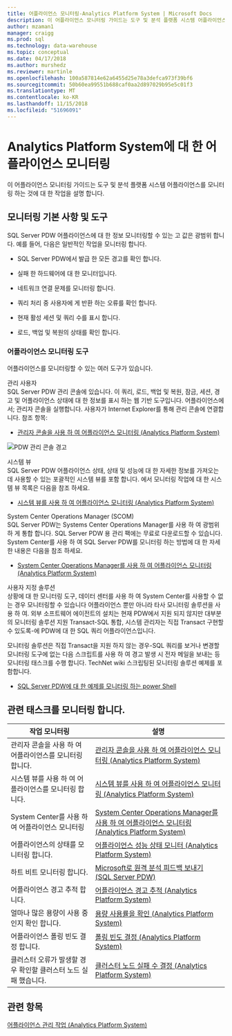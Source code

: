 ```yaml
---
title: 어플라이언스 모니터링-Analytics Platform System | Microsoft Docs
description: 이 어플라이언스 모니터링 가이드는 도구 및 분석 플랫폼 시스템 어플라이언스를 모니터링 하는 것에 대 한 작업을 설명 합니다.
author: mzaman1
manager: craigg
ms.prod: sql
ms.technology: data-warehouse
ms.topic: conceptual
ms.date: 04/17/2018
ms.author: murshedz
ms.reviewer: martinle
ms.openlocfilehash: 100a587814e62a6455d25e78a3defca973f39bf6
ms.sourcegitcommit: 50b60ea99551b688caf0aa2d897029b95e5c01f3
ms.translationtype: MT
ms.contentlocale: ko-KR
ms.lasthandoff: 11/15/2018
ms.locfileid: "51696091"
---
```

# <a name="appliance-monitoring-for-analytics-platform-system"></a>Analytics Platform System에 대 한 어플라이언스 모니터링
이 어플라이언스 모니터링 가이드는 도구 및 분석 플랫폼 시스템 어플라이언스를 모니터링 하는 것에 대 한 작업을 설명 합니다.  
  
## <a name="Basics"></a>모니터링 기본 사항 및 도구  
SQL Server PDW 어플라이언스에 대 한 정보 모니터링할 수 있는 고 값은 광범위 합니다. 예를 들어, 다음은 일반적인 작업을 모니터링 합니다.  
  
-   SQL Server PDW에서 발급 한 모든 경고를 확인 합니다.  
  
-   실패 한 하드웨어에 대 한 모니터입니다.  
  
-   네트워크 연결 문제를 모니터링 합니다.  
  
-   쿼리 처리 중 사용자에 게 반환 하는 오류를 확인 합니다.  
  
-   현재 활성 세션 및 쿼리 수를 표시 합니다.  
  
-   로드, 백업 및 복원의 상태를 확인 합니다.  
  
### <a name="appliance-monitoring-tools"></a>어플라이언스 모니터링 도구  
어플라이언스를 모니터링할 수 있는 여러 도구가 있습니다.  
  
관리 사용자  
SQL Server PDW 관리 콘솔에 있습니다. 이 쿼리, 로드, 백업 및 복원, 잠금, 세션, 경고 및 어플라이언스 상태에 대 한 정보를 표시 하는 웹 기반 도구입니다. 어플라이언스에서; 관리자 콘솔을 실행합니다. 사용자가 Internet Explorer를 통해 관리 콘솔에 연결합니다. 참조 항목:  
  
-   [관리자 콘솔을 사용 하 여 어플라이언스 모니터링 &#40;Analytics Platform System&#41;](monitor-the-appliance-by-using-the-admin-console.md)  
  
![PDW 관리 콘솔 경고](./media/appliance-monitoring/SQL_Server_PDW_AdminConsol_Queries.png "SQL_Server_PDW_AdminConsol_Queries")  
  
시스템 뷰  
SQL Server PDW 어플라이언스 상태, 상태 및 성능에 대 한 자세한 정보를 가져오는 데 사용할 수 있는 포괄적인 시스템 뷰를 포함 합니다. 에서 모니터링 작업에 대 한 시스템 뷰 목록은 다음을 참조 하세요.  
  
-   [시스템 뷰를 사용 하 여 어플라이언스 모니터링 &#40;Analytics Platform System&#41;](monitor-the-appliance-by-using-system-views.md)  
  
System Center Operations Manager (SCOM)  
SQL Server PDW는 Systems Center Operations Manager를 사용 하 여 광범위 하 게 통합 합니다. SQL Server PDW 용 관리 팩에는 무료로 다운로드할 수 있습니다. System Center를 사용 하 여 SQL Server PDW를 모니터링 하는 방법에 대 한 자세한 내용은 다음을 참조 하세요.  
  
-   [System Center Operations Manager를 사용 하 여 어플라이언스 모니터링 &#40;Analytics Platform System&#41;](monitor-the-appliance-by-using-system-center-operations-manager.md)  
  
사용자 지정 솔루션  
상황에 대 한 모니터링 도구, 데이터 센터를 사용 하 여 System Center를 사용할 수 없는 경우 모니터링할 수 있습니다 어플라이언스 뿐만 아니라 타사 모니터링 솔루션을 사용 하 여. 외부 소프트웨어 에이전트의 설치는 현재 PDW에서 지원 되지 않지만 대부분의 모니터링 솔루션 지원 Transact\-SQL 통합, 시스템 관리자는 직접 Transact 구현할 수 있도록\-에 PDW에 대 한 SQL 쿼리 어플라이언스입니다.  
  
모니터링 솔루션은 직접 Transact을 지원 하지 않는 경우\-SQL 쿼리를 보거나 변경할 모니터링 도구에 없는 다음 스크립트를 사용 하 여 경고 발생 시 전자 메일을 보내는 등 모니터링 태스크를 수행 합니다.  TechNet wiki 스크립팅된 모니터링 솔루션 예제를 포함합니다.  
  
-   [SQL Server PDW에 대 한 예제를 모니터링 하는 power Shell](https://go.microsoft.com/fwlink/?LinkId=248020)  
   
## <a name="Tasks"></a>관련 태스크를 모니터링 합니다.  
  
|작업 모니터링|설명|  
|-------------------|---------------|  
|관리자 콘솔을 사용 하 여 어플라이언스를 모니터링 합니다.|[관리자 콘솔을 사용 하 여 어플라이언스 모니터링 &#40;Analytics Platform System&#41;](monitor-the-appliance-by-using-the-admin-console.md)|  
|시스템 뷰를 사용 하 여 어플라이언스를 모니터링 합니다.|[시스템 뷰를 사용 하 여 어플라이언스 모니터링 &#40;Analytics Platform System&#41;](monitor-the-appliance-by-using-system-views.md)|  
|System Center를 사용 하 여 어플라이언스 모니터링|[System Center Operations Manager를 사용 하 여 어플라이언스 모니터링 &#40;Analytics Platform System&#41;](monitor-the-appliance-by-using-system-center-operations-manager.md)|  
|어플라이언스의 상태를 모니터링 합니다.|[어플라이언스 성능 상태 모니터 &#40;Analytics Platform System&#41;](monitor-appliance-health-state.md)|  
|하트 비트 모니터링 합니다.|[Microsoft로 원격 분석 피드백 보내기 &#40;SQL Server PDW&#41;](send-telemetry-feedback-to-microsoft-sql-server-pdw.md)|  
|어플라이언스 경고 추적 합니다.|[어플라이언스 경고 추적 &#40;Analytics Platform System&#41;](track-appliance-alerts.md)|  
|얼마나 많은 용량이 사용 중인지 확인 합니다.|[용량 사용률을 확인 &#40;Analytics Platform System&#41;](view-capacity-utilization.md)|  
|어플라이언스 폴링 빈도 결정 합니다.|[폴링 빈도 결정 &#40;Analytics Platform System&#41;](determine-polling-frequency.md)|  
|클러스터 오류가 발생할 경우 확인할 클러스터 노드 실패 했습니다.|[클러스터 노드 실패 수 결정 &#40;Analytics Platform System&#41;](determine-which-cluster-node-failed.md)|  


<!-- MISSING LINKS |Monitor loads.|[Monitor Loads &#40;SQL Server PDW&#41;](../sqlpdw/monitor-loads-sql-server-pdw.md)|  -->  
<!-- MISSING LINKS |Monitor backups and restores.|[Monitor Backups and Restores &#40;SQL Server PDW&#41;](../sqlpdw/monitor-backups-and-restores-sql-server-pdw.md)|  -->  
<!-- MISSING LINKS |Monitor the active queries.|[Monitoring Active Queries &#40;SQL Server PDW&#41;](../sqlpdw/monitoring-active-queries-sql-server-pdw.md)|  -->  
  
## <a name="see-also"></a>관련 항목  
<!-- MISSING LINKS [Common Metadata Query Examples &#40;SQL Server PDW&#41;](../sqlpdw/common-metadata-query-examples-sql-server-pdw.md)  -->  
[어플라이언스 관리 작업 &#40;Analytics Platform System&#41;](appliance-management-tasks.md)  
  
